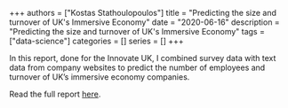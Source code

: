 +++
authors = ["Kostas Stathoulopoulos"]
title = "Predicting the size and turnover of UK's Immersive Economy"
date = "2020-06-16"
description = "Predicting the size and turnover of UK's Immersive Economy"
tags = ["data-science"]
categories = []
series = []
+++

In this report, done for the Innovate UK, I combined survey data with text data from company websites to predict the number of employees and turnover of UK’s immersive economy companies.

Read the full report [here](https://drive.google.com/file/d/10bqvoZFr59_s6bhG785bTMiBxqlwlke_/view?usp=sharing).
